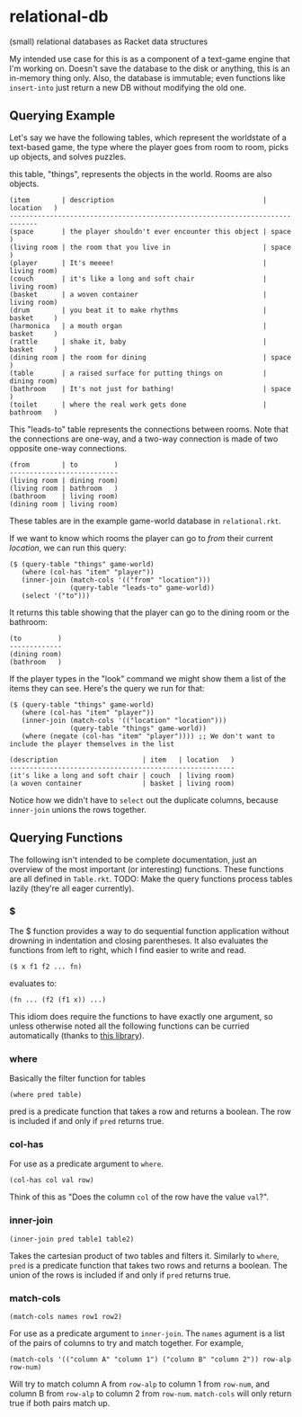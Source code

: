 # relational-db
(small) relational databases as Racket data structures

My intended use case for this is as a component of a text-game engine that I'm working on. Doesn't save the database to the disk or anything, this is an in-memory thing only. Also, the database is immutable; even functions like ```insert-into``` just return a new DB without modifying the old one.

## Querying Example
Let's say we have the following tables, which represent the worldstate of a text-based game, the type where the player goes from room to room, picks up objects, and solves puzzles. 

this table, "things", represents the objects in the world. Rooms are also objects.
```
(item        | description                                     | location   )
-----------------------------------------------------------------------------
(space       | the player shouldn't ever encounter this object | space      )
(living room | the room that you live in                       | space      )
(player      | It's meeee!                                     | living room)
(couch       | it's like a long and soft chair                 | living room)
(basket      | a woven container                               | living room)
(drum        | you beat it to make rhythms                     | basket     )
(harmonica   | a mouth organ                                   | basket     )
(rattle      | shake it, baby                                  | basket     )
(dining room | the room for dining                             | space      )
(table       | a raised surface for putting things on          | dining room)
(bathroom    | It's not just for bathing!                      | space      )
(toilet      | where the real work gets done                   | bathroom   )
```

This "leads-to" table represents the connections between rooms. Note that the connections are one-way, and a two-way connection is made of two opposite one-way connections.
```
(from        | to         )
---------------------------
(living room | dining room)
(living room | bathroom   )
(bathroom    | living room)
(dining room | living room)
```

These tables are in the example game-world database in `relational.rkt`.

If we want to know which rooms the player can go to *from* their current *location*, we can run this query:
```racket
($ (query-table "things" game-world)
   (where (col-has "item" "player"))
   (inner-join (match-cols '(("from" "location")))
               (query-table "leads-to" game-world))
   (select '("to")))
```
It returns this table showing that the player can go to the dining room or the bathroom:
```
(to         )
-------------
(dining room)
(bathroom   )
```
If the player types in the "look" command we might show them a list of the items they can see. Here's the query we run for that:
```racket
($ (query-table "things" game-world)
   (where (col-has "item" "player"))
   (inner-join (match-cols '(("location" "location")))
               (query-table "things" game-world))
   (where (negate (col-has "item" "player")))) ;; We don't want to include the player themselves in the list
```
```
(description                     | item   | location   )
--------------------------------------------------------
(it's like a long and soft chair | couch  | living room)
(a woven container               | basket | living room)
```
Notice how we didn't have to ```select``` out the duplicate columns, because ```inner-join``` unions the rows together.

## Querying Functions
The following isn't intended to be complete documentation, just an overview of the most important (or interesting) functions. These functions are all defined in ```Table.rkt```. TODO: Make the query functions process tables lazily (they're all eager currently).

### $
The $ function provides a way to do sequential function application without drowning in indentation and closing parentheses. It also evaluates the functions from left to right, which I find easier to write and read.
```racket
($ x f1 f2 ... fn)
```
evaluates to:
```racket
(fn ... (f2 (f1 x)) ...)
```
This idiom does require the functions to have exactly one argument, so unless otherwise noted all the following functions can be curried automatically (thanks to [this library](https://github.com/countvajhula/relation)).

### where
Basically the filter function for tables
```racket
(where pred table)
```
pred is a predicate function that takes a row and returns a boolean. The row is included if and only if ```pred``` returns true.

### col-has
For use as a predicate argument to ```where```.
```racket
(col-has col val row)
```
Think of this as "Does the column ```col``` of the row have the value ```val```?".

### inner-join
```racket
(inner-join pred table1 table2)
```
Takes the cartesian product of two tables and filters it. Similarly to ```where```, ```pred``` is a predicate function that takes two rows and returns a boolean. The union of the rows is included if and only if ```pred``` returns true.

### match-cols
```racket
(match-cols names row1 row2)
```
For use as a predicate argument to ```inner-join```. The ```names``` agument is a list of the pairs of columns to try and match together. For example, 
```racket 
(match-cols '(("column A" "column 1") ("column B" "column 2")) row-alp row-num)
```
Will try to match column A from ```row-alp``` to column 1 from ```row-num```, and column B from ```row-alp``` to column 2 from ```row-num```. ```match-cols``` will only return true if both pairs match up.
